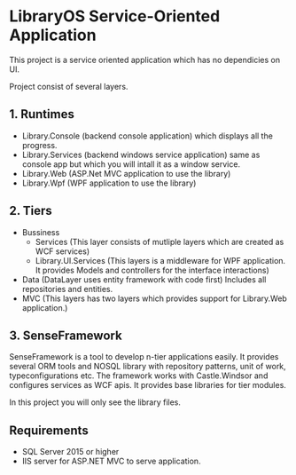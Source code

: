 # LibraryOS Service-Oriented Application

This project is a service oriented application which has no dependicies on UI. 

Project consist of several layers.

## 1. Runtimes
  * Library.Console  (backend console application) which displays all the progress.
  * Library.Services (backend windows service application) same as console app but which you will intall it as a window service.
  * Library.Web (ASP.Net MVC application to use the library)
  * Library.Wpf (WPF application to use the library)

## 2. Tiers
  * Bussiness
    * Services (This layer consists of mutliple layers which are created as WCF services)
    * Library.UI.Services (This layers is a middleware for WPF application. It provides Models and controllers for the interface interactions)
  * Data (DataLayer uses entity framework with code first) Includes all repositories and entities.
  * MVC (This layers has two layers which provides support for Library.Web application.)

## 3. SenseFramework
SenseFramework is a tool to develop n-tier applications easily. It provides several ORM tools and NOSQL library with repository patterns, unit of work, typeconfigurations etc. The framework works with Castle.Windsor and configures services as WCF apis. It provides base libraries for tier modules. 

In this project you will only see the library files.

## Requirements
* SQL Server 2015 or higher
* IIS server for ASP.NET MVC to serve application.
